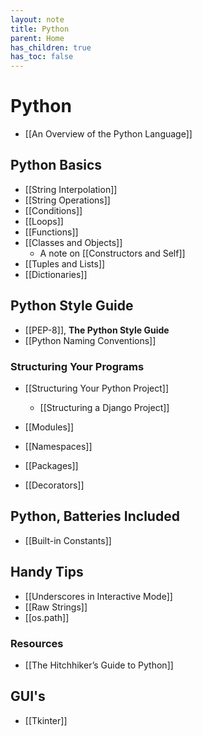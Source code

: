 ```yaml
---
layout: note
title: Python
parent: Home
has_children: true
has_toc: false
---
```


# Python

- [[An Overview of the Python Language]]

## Python Basics

- [[String Interpolation]]
- [[String Operations]]
- [[Conditions]]
- [[Loops]]
- [[Functions]]
- [[Classes and Objects]]
  - A note on [[Constructors and Self]]
- [[Tuples and Lists]]
- [[Dictionaries]]

## Python Style Guide

- [[PEP-8]], **The Python Style Guide**
- [[Python Naming Conventions]]

### Structuring Your Programs

- [[Structuring Your Python Project]]

  - [[Structuring a Django Project]]

- [[Modules]]
- [[Namespaces]]
- [[Packages]]
- [[Decorators]]

## Python, Batteries Included

- [[Built-in Constants]]

## Handy Tips

- [[Underscores in Interactive Mode]]
- [[Raw Strings]]
- [[os.path]]

### Resources

- [[The Hitchhiker’s Guide to Python]]

## GUI's

- [[Tkinter]]
